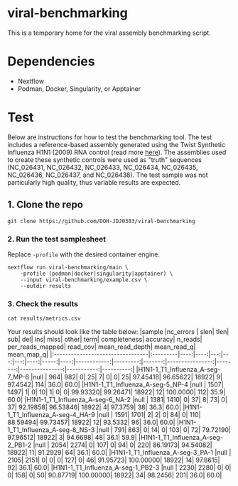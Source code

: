 # viral-benchmarking
This is a temporary home for the viral assembly benchmarking script.

# Dependencies
- Nextflow
- Podman, Docker, Singularity, or Apptainer

# Test
Below are instructions for how to test the benchmarking tool. The test includes a reference-based assembly generated using the Twist Synthetic Influenza H1N1 (2009) RNA control (read more [here](https://www.twistbioscience.com/products/ngs/synthetic-viral-controls)). The assemblies used to create these synthetic controls were used as "truth" sequences (NC_026431, NC_026432, NC_026433, NC_026434, NC_026435, NC_026436, NC_026437, and NC_026438). The test sample was not particularly high quality, thus variable results are expected.
## 1. Clone the repo
```
git clone https://github.com/DOH-JDJ0303/viral-benchmarking
```
### 2. Run the test samplesheet
Replace `-profile` with the desired container engine.
```
nextflow run viral-benchmarking/main \
    -profile (podman|docker|singularity|apptainer) \
    --input viral-benchmarking/example.csv \
    --outdir results
```
### 3. Check the results
```
cat results/metrics.csv
```
Your results should look like the table below:
|sample                            |nc_errors | slen| tlen| sub| del| ins| miss| other| term| completeness|  accuracy| n_reads| per_reads_mapped| read_cov| mean_read_depth| mean_read_q| mean_map_q|
|:---------------------------------|:---------|----:|----:|---:|---:|---:|----:|-----:|----:|------------:|---------:|-------:|----------------:|--------:|---------------:|-----------:|----------:|
|H1N1-1_T1_Influenza_A-seg-7_MP-6  |null      |  964|  982|   0|  25|   7|    0|     0|   25|     97.45418|  96.65622|   18922|                9|  97.4542|             114|        36.0|       60.0|
|H1N1-1_T1_Influenza_A-seg-5_NP-4  |null      | 1507| 1497|   1|   0|  10|    1|     0|    0|     99.93320|  99.26471|   18922|               12| 100.0000|             112|        35.9|       60.0|
|H1N1-1_T1_Influenza_A-seg-6_NA-2  |null      | 1381| 1410|   0|  37|   8|   73|     0|   37|     92.19858|  96.53846|   18922|                4|  97.3759|              38|        36.3|       60.0|
|H1N1-1_T1_Influenza_A-seg-4_HA-9  |null      | 1591| 1701|   2|   2|   0|   84|     0|  110|     88.59494|  99.73457|   18922|               12|  93.5332|              96|        36.0|       60.0|
|H1N1-1_T1_Influenza_A-seg-8_NS-3  |null      |  791|  863|   0|  14|   0|  103|     0|   72|     79.72190|  97.96512|   18922|                3|  94.6698|              48|        36.1|       59.9|
|H1N1-1_T1_Influenza_A-seg-2_PB1-2 |null      | 2054| 2274|   0| 107|   0|   94|     0|  220|     86.19173|  94.54082|   18922|               11|  91.2929|              64|        36.1|       60.0|
|H1N1-1_T1_Influenza_A-seg-3_PA-1  |null      | 2105| 2151|   0|   0|   0|  127|     0|   46|     91.95723| 100.00000|   18922|               14|  97.8615|              92|        36.1|       60.0|
|H1N1-1_T1_Influenza_A-seg-1_PB2-3 |null      | 2230| 2280|   0|   0|   0|  158|     0|   50|     90.87719| 100.00000|   18922|               34|  98.2456|             201|        36.0|       60.0|

